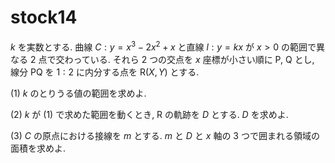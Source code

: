 # stock14

$k$ を実数とする. 曲線 $C: y=x^3-2x^2+x$ と直線 $l: y=kx$ が $x>0$ の範囲で異なる $2$ 点で交わっている. それら $2$ つの交点を $x$ 座標が小さい順に $\mathrm{P}$, $\mathrm{Q}$ とし, 線分 $\mathrm{PQ}$ を $1:2$ に内分する点を $\mathrm{R}(X, Y)$ とする.

(1) $k$ のとりうる値の範囲を求めよ.

(2) $k$ が (1) で求めた範囲を動くとき, $\mathrm{R}$ の軌跡を $D$ とする. $D$ を求めよ.

(3) $C$ の原点における接線を $m$ とする. $m$ と $D$ と $x$ 軸の $3$ つで囲まれる領域の面積を求めよ.